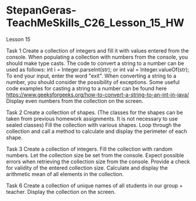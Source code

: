 # StepanGeras-TeachMeSkills_C26_Lesson_15_HW
Lesson 15

Task 1
Create a collection of integers and fill it with values entered from the console.
When populating a collection with numbers from the console, you should make type casts.
The code to convert a string to a number can be used as follows:
int i = Integer.parseInt(str);
or
int val = Integer.valueOf(str);
To end your input, enter the word "exit".
When converting a string to a number, you should consider the possibility of exceptions.
Some useful code examples for casting a string to a number can be found here
https://www.geeksforgeeks.org/how-to-convert-a-string-to-an-int-in-java/
Display even numbers from the collection on the screen.


Task 2
Create a collection of shapes.
(The classes for the shapes can be taken from previous homework assignments. It is not necessary to use sealed classes)
Fill the collection with various shapes.
Loop through the collection and call a method to calculate and display the perimeter of each shape.


Task 3
Create a collection of integers.
Fill the collection with random numbers.
Let the collection size be set from the console.
Expect possible errors when retrieving the collection size from the console.
Provide a check for validity of the entered collection size.
Calculate and display the arithmetic mean of all elements in the collection.

Task 6
Create a collection of unique names of all students in our group + teacher.
Display the collection on the screen.
